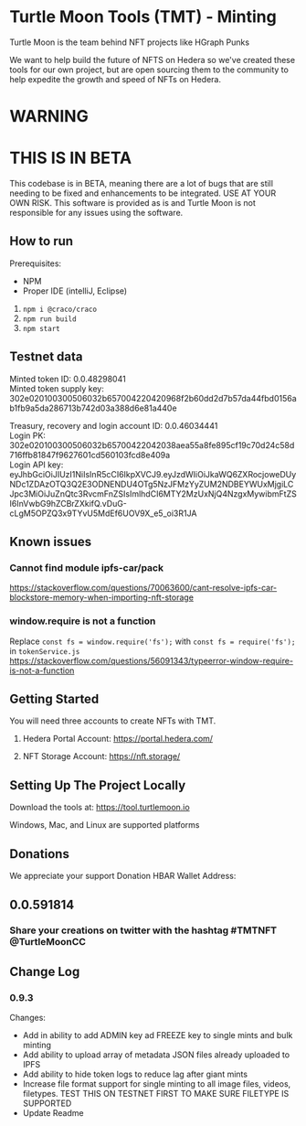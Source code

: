 # Turtle Moon Tools (TMT) - Minting

Turtle Moon is the team behind NFT projects like HGraph Punks 

We want to help build the future of NFTS on Hedera so we've created these tools for our own project, but are open sourcing them to the community to help expedite the growth and speed of NFTs on Hedera. 

# WARNING
# THIS IS IN BETA
This codebase is in BETA, meaning there are a lot of bugs that are still needing to be fixed and enhancements to be integrated. USE AT YOUR OWN RISK. This software is provided as is and Turtle Moon is not responsible for any issues using the software.


## How to run
Prerequisites: 
 - NPM
 - Proper IDE (intelliJ, Eclipse)

1. `npm i @craco/craco`
3. `npm run build`
4. `npm start`

## Testnet data
Minted token ID: 0.0.48298041<br/>
Minted token supply key: 302e020100300506032b657004220420968f2b60dd2d7b57da44fbd0156ab1fb9a5da286713b742d03a388d6e81a440e<br/>

Treasury, recovery and login account ID: 0.0.46034441<br/>
Login PK: 302e020100300506032b65700422042038aea55a8fe895cf19c70d24c58d716ffb81847f9627601cd560103fcd8e409a<br/>
Login API key: eyJhbGciOiJIUzI1NiIsInR5cCI6IkpXVCJ9.eyJzdWIiOiJkaWQ6ZXRocjoweDUyNDc1ZDAzOTQ3Q2E3ODNENDU4OTg5NzJFMzYyZUM2NDBEYWUxMjgiLCJpc3MiOiJuZnQtc3RvcmFnZSIsImlhdCI6MTY2MzUxNjQ4NzgxMywibmFtZSI6InVwbG9hZCBrZXkifQ.vDuG-cLgM5OPZQ3x9TYvU5MdEf6UOV9X_e5_oi3R1JA



## Known issues
### Cannot find module ipfs-car/pack
https://stackoverflow.com/questions/70063600/cant-resolve-ipfs-car-blockstore-memory-when-importing-nft-storage

### window.require is not a function
Replace `const fs = window.require('fs');` with `const fs = require('fs');` in `tokenService.js`
https://stackoverflow.com/questions/56091343/typeerror-window-require-is-not-a-function



## Getting Started
You will need three accounts to create NFTs with TMT.

1. Hedera Portal Account:
https://portal.hedera.com/

2. NFT Storage Account:
https://nft.storage/

## Setting Up The Project Locally

Download the tools at:
https://tool.turtlemoon.io

Windows, Mac, and Linux are supported platforms

## Donations
We appreciate your support
Donation HBAR Wallet Address:

## 0.0.591814

### Share your creations on twitter with the hashtag #TMTNFT @TurtleMoonCC

## Change Log

### 0.9.3
Changes:
- Add in ability to add ADMIN key ad FREEZE key to single mints and bulk minting
- Add ability to upload array of metadata JSON files already uploaded to IPFS
- Add ability to hide token logs to reduce lag after giant mints
- Increase file format support for single minting to all image files, videos, filetypes. TEST THIS ON TESTNET FIRST TO MAKE SURE FILETYPE IS SUPPORTED
- Update Readme
